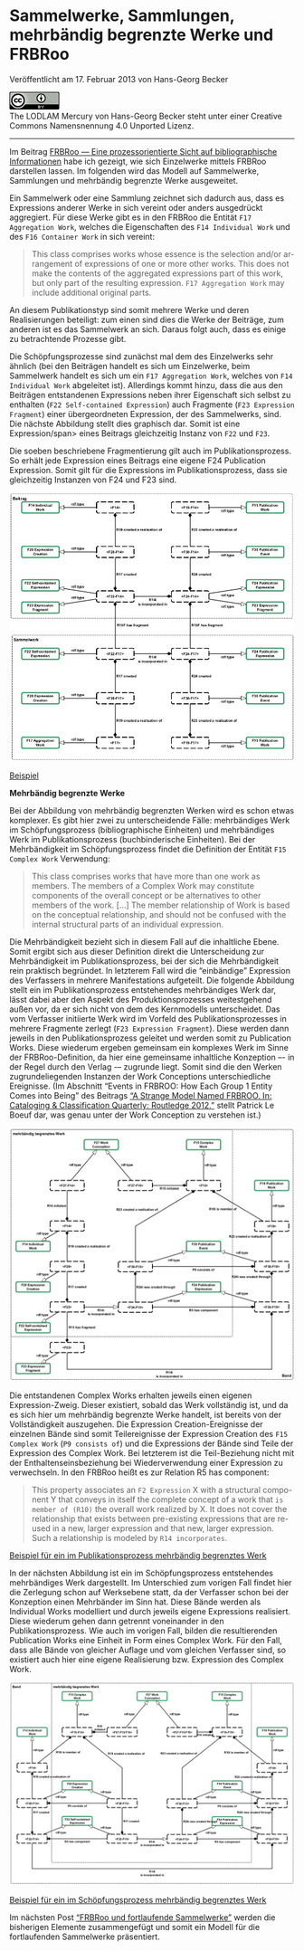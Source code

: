 # Sammelwerke, Sammlungen, mehrbändig begrenzte Werke und FRBRoo

Veröffentlicht am 17. Februar 2013 von Hans-Georg Becker	

![The LODLAM Mercury von Hans-Georg Becker steht unter einer Creative Commons Namensnennung 4.0 Unported Lizenz.](../../../cc_by_88x31.png)\
The LODLAM Mercury von Hans-Georg Becker steht unter einer Creative Commons Namensnennung 4.0 Unported Lizenz.

***

Im Beitrag [FRBRoo — Eine prozessorientierte Sicht auf bibliographische Informationen](../16/frbroo-eine-prozessorientierte-sicht-auf-bibliographische-informationen.md) habe ich gezeigt, wie sich Einzelwerke mittels FRBRoo darstellen lassen. Im folgenden wird das Modell auf Sammelwerke, Sammlungen und mehrbändig begrenzte Werke ausgeweitet.

Ein Sammelwerk oder eine Sammlung zeichnet sich dadurch aus, dass es Expressions anderer Werke in sich vereint oder anders ausgedrückt aggregiert. Für diese Werke gibt es in den FRBRoo die Entität `F17 Aggregation Work`, welches die Eigenschaften des `F14 Individual Work` und des `F16 Container Work` in sich vereint:

>    This class comprises works whose essence is the selection and/or ar-rangement of expressions of one or more other works. This does not make the contents of the aggregated expressions part of this work, but only part of the resulting expression. `F17 Aggregation Work` may include additional original parts.

An diesem Publikationstyp sind somit mehrere Werke und deren Realisierungen beteiligt: zum einen sind dies die Werke der Beiträge, zum anderen ist es das Sammelwerk an sich. Daraus folgt auch, dass es einige zu betrachtende Prozesse gibt.

Die Schöpfungsprozesse sind zunächst mal dem des Einzelwerks sehr ähnlich (bei den Beiträgen handelt es sich um Einzelwerke, beim Sammelwerk handelt es sich um ein `F17 Aggregation Work`, welches von `F14 Individual Work` abgeleitet ist). Allerdings kommt hinzu, dass die aus den Beiträgen entstandenen Expressions neben ihrer Eigenschaft sich selbst zu enthalten (`F22 Self-contained Expression`) auch Fragmente (`F23 Expression Fragment`) einer übergeordneten Expression, der des Sammelwerks, sind. Die nächste Abbildung stellt dies graphisch dar. Somit ist eine Expression/span> eines Beitrags gleichzeitig Instanz von `F22` und `F23`.

Die soeben beschriebene Fragmentierung gilt auch im Publikationsprozess. So erhält jede Expression eines Beitrags eine eigene F24 Publication Expression. Somit gilt für die Expressions im Publikationsprozess, dass sie gleichzeitig Instanzen von F24 und F23 sind.

![Sammelwerk](HGB_Sammelwerk.jpg)

[Beispiel](beispiel-frbroo-fur-sammelwerke-und-sammlungen-example-frbroo-for-aggregation-work.md)

**Mehrbändig begrenzte Werke**

Bei der Abbildung von mehrbändig begrenzten Werken wird es schon etwas komplexer. Es gibt hier zwei zu unterscheidende Fälle: mehrbändiges Werk im Schöpfungsprozess (bibliographische Einheiten) und mehrbändiges Werk im Publikationsprozess (buchbinderische Einheiten).
Bei der Mehrbändigkeit im Schöpfungsprozess findet die Definition der Entität `F15 Complex Work` Verwendung:

>    This class comprises works that have more than one work as members. The members of a Complex Work may constitute components of the overall concept or be alternatives to other members of the work. […] The member relationship of Work is based on the conceptual relationship, and should not be confused with the internal structural parts of an individual expression.

Die Mehrbändigkeit bezieht sich in diesem Fall auf die inhaltliche Ebene. Somit ergibt sich aus dieser Definition direkt die Unterscheidung zur Mehrbändigkeit im Publikationsprozess, bei der sich die Mehrbändigkeit rein praktisch begründet. In letzterem Fall wird die “einbändige” Expression des Verfassers in mehrere Manifestations aufgeteilt.
Die folgende Abbildung stellt ein im Publikationsprozess entstehendes mehrbändiges Werk dar, lässt dabei aber den Aspekt des Produktionsprozesses weitestgehend außen vor, da er sich nicht von dem des Kernmodells unterscheidet. Das vom Verfasser initiierte Werk wird im Vorfeld des Publikationsprozesses in mehrere Fragmente zerlegt (`F23 Expression Fragment`). Diese werden dann jeweils in den Publikationsprozess geleitet und werden somit zu Publication Works. Diese wiederum ergeben gemeinsam ein komplexes Werk im Sinne der FRBRoo-Definition, da hier eine gemeinsame inhaltliche Konzeption –- in der Regel durch den Verlag -– zugrunde liegt. Somit sind die den Werken zugrundeliegenden Instanzen der Work Conceptions unterschiedliche Ereignisse. (Im Abschnitt “Events in FRBROO: How Each Group 1 Entity Comes into Being” des Beitrags [“A Strange Model Named FRBROO. In: Cataloging & Classification Quarterly: Routledge 2012.”](https://doi.org/10.1080/01639374.2012.679222) stellt Patrick Le Boeuf dar, was genau unter der Work Conception zu verstehen ist.)

![mbW_Publikationsprozess](HGB_mbW_Publikationsprozess.jpg)

Die entstandenen Complex Works erhalten jeweils einen eigenen Expression-Zweig. Dieser existiert, sobald das Werk vollständig ist, und da es sich hier um mehrbändig begrenzte Werke handelt, ist bereits von der Vollständigkeit auszugehen. Die Expression Creation-Ereignisse der einzelnen Bände sind somit Teilereignisse der Expression Creation des `F15 Complex Work` (`P9 consists of`) und die Expressions der Bände sind Teile der Expression des Complex Work. Bei letzterem ist die Teil-Beziehung nicht mit der Enthaltenseinsbeziehung bei Wiederverwendung einer Expression zu verwechseln. In den FRBRoo heißt es zur Relation R5 has component:

>    This property associates an `F2 Expression` X with a structural compo-nent Y that conveys in itself the complete concept of a work that `is member of (R10)` the overall work realized by X. It does not cover the relationship that exists between pre-existing expressions that are re-used in a new, larger expression and that new, larger expression. Such a relationship is modeled by `R14 incorporates`.

[Beispiel für ein im Publikationsprozess mehrbändig begrenztes Werk](beispiele-frbroo-fur-mehrbaendig-begrenzte-werke-examples-frbroo-for-multivolume-works.md)

In der nächsten Abbildung ist ein im Schöpfungsprozess entstehendes mehrbändiges Werk dargestellt. Im Unterschied zum vorigen Fall findet hier die Zerlegung schon auf Werksebene statt, da der Verfasser schon bei der Konzeption einen Mehrbänder im Sinn hat. Diese Bände werden als Individual Works modelliert und durch jeweils eigene Expressions realisiert. Diese wiederum gehen dann getrennt voneinander in den Publikationsprozess. Wie auch im vorigen Fall, bilden die resultierenden Publication Works eine Einheit in Form eines Complex Work. Für den Fall, dass alle Bände von gleicher Auflage und vom gleichen Verfasser sind, so existiert auch hier eine eigene Realisierung bzw. Expression des Complex Work.

![mbW_Schoepfungsprozess](HGB_mbW_Schoepfungsprozess.jpg)

[Beispiel für ein im Schöpfungsprozess mehrbändig begrenztes Werk](beispiele-frbroo-fur-mehrbaendig-begrenzte-werke-examples-frbroo-for-multivolume-works.md)

Im nächsten Post [“FRBRoo und fortlaufende Sammelwerke”](../28/frbroo-und-fortlaufende-sammelwerke.md) werden die bisherigen Elemente zusammengefügt und somit ein Modell für die fortlaufenden Sammelwerke präsentiert.
